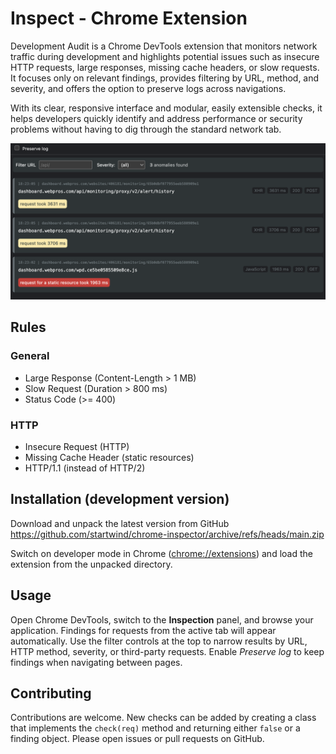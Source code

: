 # Inspect - Chrome Extension

Development Audit is a Chrome DevTools extension that monitors network traffic during development and highlights
potential issues such as insecure HTTP requests, large responses, missing cache headers, or slow requests. It focuses
only on relevant findings, provides filtering by URL, method, and severity, and offers the option to preserve logs
across navigations.

With its clear, responsive interface and modular, easily extensible checks, it helps developers
quickly identify and address performance or security problems without having to dig through the standard network tab.

![Dev Tools Panel](docs/dev-tools.png)

## Rules

### General

- Large Response (Content-Length > 1 MB)
- Slow Request (Duration > 800 ms)
- Status Code (>= 400)

### HTTP

- Insecure Request (HTTP)
- Missing Cache Header (static resources)
- HTTP/1.1 (instead of HTTP/2)

## Installation (development version)

Download and unpack the latest version from GitHub
https://github.com/startwind/chrome-inspector/archive/refs/heads/main.zip

Switch on developer mode in Chrome ([chrome://extensions](chrome://extensions)) and load the extension from the unpacked directory.

## Usage

Open Chrome DevTools, switch to the **Inspection** panel, and browse your application. Findings for requests from
the active tab will appear automatically. Use the filter controls at the top to narrow results by URL, HTTP method,
severity, or third-party requests. Enable *Preserve log* to keep findings when navigating between pages.

## Contributing

Contributions are welcome. New checks can be added by creating a class that implements the `check(req)` method and
returning either `false` or a finding object. Please open issues or pull requests on GitHub.
